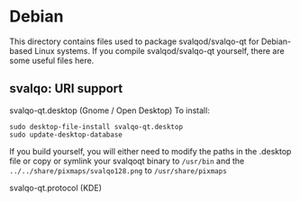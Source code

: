 
Debian
====================
This directory contains files used to package svalqod/svalqo-qt
for Debian-based Linux systems. If you compile svalqod/svalqo-qt yourself, there are some useful files here.

## svalqo: URI support ##


svalqo-qt.desktop  (Gnome / Open Desktop)
To install:

	sudo desktop-file-install svalqo-qt.desktop
	sudo update-desktop-database

If you build yourself, you will either need to modify the paths in
the .desktop file or copy or symlink your svalqoqt binary to `/usr/bin`
and the `../../share/pixmaps/svalqo128.png` to `/usr/share/pixmaps`

svalqo-qt.protocol (KDE)

